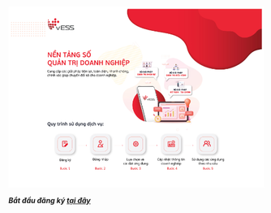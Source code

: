 ![image-20211206141801515](img/backdrop.png)

***Bắt đầu đăng ký [tại đây](https://vess.vn/app/signup)***


